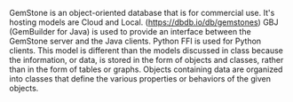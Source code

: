 GemStone is an object-oriented database that is for commercial use. It's hosting models are Cloud and Local. (https://dbdb.io/db/gemstones) GBJ (GemBuilder for Java) is used to provide an interface between the GemStone server and the Java clients. Python FFI is used for Python clients. 
This model is different than the models discussed in class because the information, or data, is stored in the form of objects and classes, rather than in the form of tables or graphs. Objects containing data are organized into classes that define the various properties or behaviors of the given objects. 